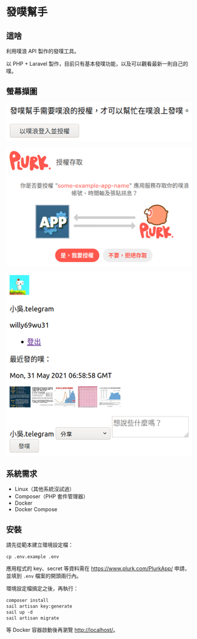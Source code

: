 # 發噗幫手

## 這啥

利用噗浪 API 製作的發噗工具。

以 PHP + Laravel 製作，目前只有基本發噗功能，以及可以觀看最新一則自己的噗。

## 螢幕擷圖

![尚未登入的起始畫面](docs/plurk-login.png)

![透過噗浪授權的過程畫面](docs/plurk-authorization.png)

![登入後的畫面](docs/dashboard.png)

## 系統需求

- Linux（其他系統沒試過）
- Composer（PHP 套件管理器）
- Docker
- Docker Compose

## 安裝

請先從範本建立環境設定檔：

```shell
cp .env.example .env
```

應用程式的 key、secret 等資料需在 <https://www.plurk.com/PlurkApp/> 申請，並填到 `.env` 檔案的開頭兩行內。

環境設定檔搞定之後，再執行：

```shell
composer install
sail artisan key:generate
sail up -d
sail artisan migrate
```

等 Docker 容器啟動後再瀏覽 <http://localhost/>。
